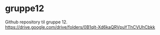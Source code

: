 # gruppe12
Github repository til gruppe 12.
https://drive.google.com/drive/folders/0B1qlt-Xd6kaQRVpuYThCVUhCbkk
